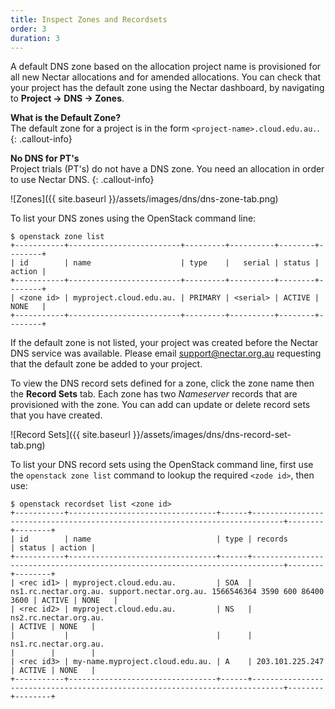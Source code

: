 ```yaml
---
title: Inspect Zones and Recordsets
order: 3
duration: 3
---
```


A default DNS zone based on the allocation project name is provisioned for all
new Nectar allocations and for amended allocations. You can check that your
project has the default zone using the Nectar dashboard, by navigating to
**Project -> DNS -> Zones**.

**What is the Default Zone?**  
The default zone for a project is in the form `<project-name>.cloud.edu.au.`.
{: .callout-info}

**No DNS for PT's**  
Project trials (PT's) do not have a DNS zone.  You need an allocation in order to use Nectar DNS.
{: .callout-info}

![Zones]({{ site.baseurl }}/assets/images/dns/dns-zone-tab.png)

To list your DNS zones using the OpenStack command line:
```
$ openstack zone list
+-----------+-------------------------+---------+----------+--------+--------+
| id        | name                    | type    |   serial | status | action |
+-----------+-------------------------+---------+----------+--------+--------+
| <zone id> | myproject.cloud.edu.au. | PRIMARY | <serial> | ACTIVE | NONE   |
+-----------+-------------------------+---------+----------+--------+--------+
```

If the default zone is not listed, your project was created before the Nectar
DNS service was available. Please email
[support@nectar.org.au](mailto:support@nectar.org.au) requesting that the
default zone be added to your project.

To view the DNS record sets defined for a zone, click the zone name then the
**Record Sets** tab. Each zone has two *Nameserver* records that are
provisioned with the zone. You can add can update or delete record sets that
you have created.

![Record Sets]({{ site.baseurl }}/assets/images/dns/dns-record-set-tab.png)

To list your DNS record sets using the OpenStack command line, first use the
`openstack zone list` command to lookup the required `<zode id>`, then use:

```
$ openstack recordset list <zone id>
+-----------+---------------------------------+------+-----------------------------------------------------------------------------+--------+--------+
| id        | name                            | type | records                                                                     | status | action |
+-----------+---------------------------------+------+-----------------------------------------------------------------------------+--------+--------+
| <rec id1> | myproject.cloud.edu.au.         | SOA  | ns1.rc.nectar.org.au. support.nectar.org.au. 1566546364 3590 600 86400 3600 | ACTIVE | NONE   |
| <rec id2> | myproject.cloud.edu.au.         | NS   | ns2.rc.nectar.org.au.                                                       | ACTIVE | NONE   |
|           |                                 |      | ns1.rc.nectar.org.au.                                                       |        |        |
| <rec id3> | my-name.myproject.cloud.edu.au. | A    | 203.101.225.247                                                             | ACTIVE | NONE   |
+-----------+---------------------------------+------+-----------------------------------------------------------------------------+--------+--------+
```
